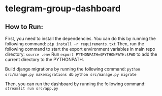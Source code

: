# telegram-group-dashboard
## How to Run:
First, you need to install the dependencies. You can do this by running the following command:
```pip install -r requirements.txt```
Then, run the following command to start the export environment variables in main repo directory:
```source .env```
Run ```export PYTHONPATH=$PYTHONPATH:$PWD``` to add the current directory to the PYTHONPATH.

Build django migrations by running the following command:
```python src/manage.py makemigrations db```
```python src/manage.py migrate```

Then, you can run the dashboard by running the following command:
```streamlit run src/app.py```
